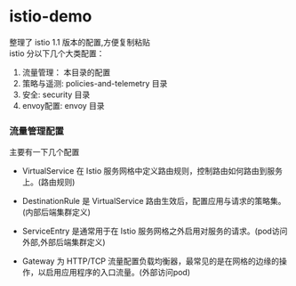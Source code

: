 # istio-demo
整理了 istio 1.1 版本的配置,方便复制粘贴  
istio 分以下几个大类配置：
1. 流量管理： 本目录的配置
1. 策略与遥测: policies-and-telemetry 目录 
1. 安全: security 目录
1. envoy配置: envoy 目录



### 流量管理配置
主要有一下几个配置
- VirtualService 在 Istio 服务网格中定义路由规则，控制路由如何路由到服务上。(路由规则)

- DestinationRule 是 VirtualService 路由生效后，配置应用与请求的策略集。(内部后端集群定义)

- ServiceEntry 是通常用于在 Istio 服务网格之外启用对服务的请求。(pod访问外部,外部后端集群定义)

- Gateway 为 HTTP/TCP 流量配置负载均衡器，最常见的是在网格的边缘的操作，以启用应用程序的入口流量。(外部访问pod)
